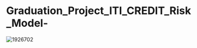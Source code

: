 # Graduation_Project_ITI_CREDIT_Risk_Model-
![1926702](https://user-images.githubusercontent.com/84667619/147865153-b0934c46-5d77-4d74-8e22-fe07ec9c8b9f.png)
